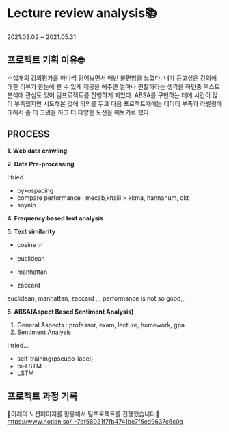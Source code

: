 # Lecture review analysis📚
2021.03.02 ~ 2021.05.31
## 프로젝트 기획 이유🤓
수십개의 강의평가를 하나씩 읽어보면서 매번 불편함을 느꼈다. 내가 듣고싶은 강의에 대한 리뷰가 한눈에 볼 수 있게 제공을 해주면 얼마나 편할까라는 생각을 하던중 텍스트 분석에 관심도 있어 팀프로젝트를 진행하게 되었다. ABSA를 구현하는 데에 시간이 많이 부족했지만 시도해본 것에 의의를 두고 다음 프로젝트때에는 데이터 부족과 라벨링에 대해서 좀 더 고민을 하고 더 다양한 도전을 해보기로 했다
## PROCESS
**1. Web data crawling**

**2. Data Pre-processing**

  I tried
  - pykospacing
  - compare performance : mecab,khaiii > kkma, hannanum, okt
  - soynlp
 
**4. Frequency based text analysis**

**5. Text similarity**

  - cosine ✅
  
  - euclidean
  
  - manhattan
  
  - zaccard
  
  euclidean, manhattan, zaccard ,,, performance is not so good,,,
  
**5. ABSA(Aspect Based Sentiment Analysis)**

  1. General Aspects : professor, exam, lecture, homework, gpa
  2. Sentiment Analysis
  
  I tried...
  
  - self-training(pseudo-label)
  - bi-LSTM
  - LSTM

## 프로젝트 과정 기록
📃아래의 노션페이지를 활용해서 팀프로젝트를 진행했습니다📃
https://www.notion.so/_-7df58021f7fb4741be7f5ed9637c6c0a
 

